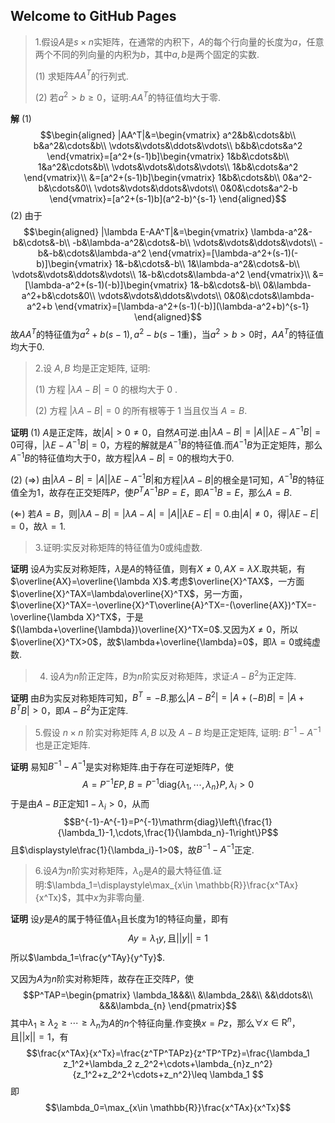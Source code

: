 ## Welcome to GitHub Pages

>1.假设$A$是$s\times n$实矩阵，在通常的内积下，$A$的每个行向量的长度为$a$，任意两个不同的列向量的内积为$b$，其中$a,b$是两个固定的实数.
>
>(1) 求矩阵$AA^T$的行列式.
>
>(2) 若$a^2>b\geq 0$，证明:$AA^T$的特征值均大于零.

$\textbf{解}$ (1) 
$$\begin{aligned}
        |AA^T|&=\begin{vmatrix}
            a^2&b&\cdots&b\\
            b&a^2&\cdots&b\\
            \vdots&\vdots&\ddots&\vdots\\
            b&b&\cdots&a^2
        \end{vmatrix}=[a^2+(s-1)b]\begin{vmatrix}
            1&b&\cdots&b\\
            1&a^2&\cdots&b\\
            \vdots&\vdots&\dots&\vdots\\
            1&b&\cdots&a^2
        \end{vmatrix}\\
        &=[a^2+(s-1)b]\begin{vmatrix}
            1&b&\cdots&b\\
            0&a^2-b&\cdots&0\\
            \vdots&\vdots&\ddots&\vdots\\
            0&0&\cdots&a^2-b
        \end{vmatrix}=[a^2+(s-1)b](a^2-b)^{s-1}
    \end{aligned}$$
(2) 由于
$$\begin{aligned}
        |\lambda E-AA^T|&=\begin{vmatrix}
            \lambda-a^2&-b&\cdots&-b\\
            -b&\lambda-a^2&\cdots&-b\\
            \vdots&\vdots&\ddots&\vdots\\
            -b&-b&\cdots&\lambda-a^2
        \end{vmatrix}=[\lambda-a^2+(s-1)(-b)]\begin{vmatrix}
            1&-b&\cdots&-b\\
            1&\lambda-a^2&\cdots&-b\\
            \vdots&\vdots&\ddots&\vdots\\
            1&-b&\cdots&\lambda-a^2
        \end{vmatrix}\\
        &=[\lambda-a^2+(s-1)(-b)]\begin{vmatrix}
            1&-b&\cdots&-b\\
            0&\lambda-a^2+b&\cdots&0\\
            \vdots&\vdots&\ddots&\vdots\\
            0&0&\cdots&\lambda-a^2+b
        \end{vmatrix}=[\lambda-a^2+(s-1)(-b)](\lambda-a^2+b)^{s-1}
    \end{aligned}$$
故$AA^T$的特征值为$a^2+b(s-1),a^2-b$($s-1$重)，当$a^2>b>0$时，$AA^T$的特征值均大于0.

>2.设 $A, B$ 均是正定矩阵, 证明:
>
>(1) 方程 $|\lambda A-B|=0$ 的根均大于 0 .
>
>(2) 方程 $|\lambda A-B|=0$ 的所有根等于 1 当且仅当 $A=B$.

$\textbf{证明}$ (1) $A$是正定阵，故$|A|>0\ne 0$，自然$A$可逆.由$|\lambda A-B|=|A||\lambda E-A^{-1}B|=0$可得，$|\lambda E-A^{-1}B|=0$，方程的解就是$A^{-1}B$的特征值.而$A^{-1}B$为正定矩阵，那么$A^{-1}B$的特征值均大于0，故方程$|\lambda A-B|=0$的根均大于0.

(2) ($\Longrightarrow$) 由$|\lambda A-B|=|A||\lambda E-A^{-1}B|$和方程$|\lambda A-B|$的根全是1可知，$A^{-1}B$的特征值全为1，故存在正交矩阵$P$，使$P^TA^{-1}BP=E$，即$A^{-1}B=E$，那么$A=B$.

($\Longleftarrow$) 若$A=B$，则$|\lambda A-B|=|\lambda A-A|=|A||\lambda E-E|=0$.由$|A|\ne 0$，得$|\lambda E-E|=0$，故$\lambda=1$.

> 3.证明:实反对称矩阵的特征值为0或纯虚数.

$\textbf{证明}$ 设$A$为实反对称矩阵，$\lambda$是$A$的特征值，则有$X\ne 0,AX=\lambda X$.取共轭，有$\overline{AX}=\overline{\lambda X}$.考虑$\overline{X}^TAX$，一方面$\overline{X}^TAX=\lambda\overline{X}^TX$，另一方面，$\overline{X}^TAX=-\overline{X}^T\overline{A}^TX=-(\overline{AX})^TX=-\overline{\lambda X}^TX$，于是$(\lambda+\overline{\lambda})\overline{X}^TX=0$.又因为$X\ne 0$，所以$\overline{X}^TX>0$，故$\lambda+\overline{\lambda}=0$，即$\lambda=0$或纯虚数.

>4. 设$A$为$n$阶正定阵，$B$为$n$阶实反对称矩阵，求证:$A-B^2$为正定阵.

$\textbf{证明}$ 由$B$为实反对称矩阵可知，$B^T=-B$.那么$|A-B^2|=|A+(-B)B|=|A+B^TB|>0$，即$A-B^2$为正定阵.

> 5.假设 $n \times n$ 阶实对称矩阵 $A, B$ 以及 $A-B$ 均是正定矩阵, 证明: $B^{-1}-A^{-1}$ 也是正定矩阵.

$\textbf{证明}$ 易知$B^{-1}-A^{-1}$是实对称矩阵.由于存在可逆矩阵$P$，使
$$A=P^{-1}EP,B=P^{-1}\mathrm{diag}\left\{\lambda_1,\cdots,\lambda_n\right\}P,\lambda_i>0$$
于是由$A-B$正定知$1-\lambda_i>0$，从而
$$B^{-1}-A^{-1}=P^{-1}\mathrm{diag}\left\{\frac{1}{\lambda_1}-1,\cdots,\frac{1}{\lambda_n}-1\right\}P$$
且$\displaystyle\frac{1}{\lambda_i}-1>0$，故$B^{-1}-A^{-1}$正定.

> 6.设$A$为$n$阶实对称矩阵，$\lambda_0$是$A$的最大特征值.证明:$\lambda_1=\displaystyle\max_{x\in \mathbb{R}}\frac{x^TAx}{x^Tx}$，其中$x$为非零向量.

$\textbf{证明}$ 设$y$是$A$的属于特征值$\lambda_1$且长度为1的特征向量，即有
$$Ay=\lambda_1 y,\text{且}||y||=1$$
所以$\lambda_1=\frac{y^TAy}{y^Ty}$.

又因为$A$为$n$阶实对称矩阵，故存在正交阵$P$，使
$$P^TAP=\begin{pmatrix}
        \lambda_1&&&\\
        &\lambda_2&&\\
        &&\ddots&\\
        &&&\lambda_{n}
    \end{pmatrix}$$
其中$\lambda_1\geq \lambda_2\geq \cdots\geq \lambda_{n}$为$A$的$n$个特征向量.作变换$x=Pz$，那么$\forall x\in \mathrm{R}^n$，且$||x||=1$，有
$$\frac{x^TAx}{x^Tx}=\frac{z^TP^TAPz}{z^TP^TPz}=\frac{\lambda_1 z_1^2+\lambda_2 z_2^2+\cdots+\lambda_{n}z_n^2}{z_1^2+z_2^2+\cdots+z_n^2}\leq \lambda_1
$$
即
$$\lambda_0=\max_{x\in \mathbb{R}}\frac{x^TAx}{x^Tx}$$
